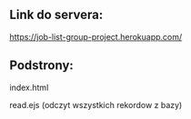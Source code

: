 ## Link do servera:
https://job-list-group-project.herokuapp.com/
## Podstrony:

index.html

read.ejs (odczyt wszystkich rekordow z bazy)